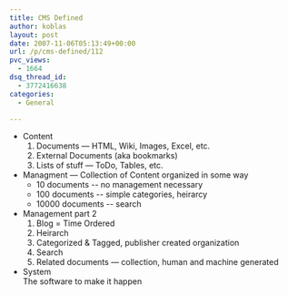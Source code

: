```yaml
---
title: CMS Defined
author: koblas
layout: post
date: 2007-11-06T05:13:49+00:00
url: /p/cms-defined/112
pvc_views:
  - 1664
dsq_thread_id:
  - 3772416638
categories:
  - General

---
```

* Content
  1. Documents &#8212; HTML, Wiki, Images, Excel, etc. 
  2. External Documents (aka bookmarks) 
  3. Lists of stuff &#8212; ToDo, Tables, etc. 
* Managment &#8212; Collection of Content organized in some way
  * 10 documents --
    no management necessary 
  * 100 documents --
    simple categories, heirarcy 
  * 10000 documents --
    search 
* Management part 2
  1. Blog = Time Ordered 
  2. Heirarch 
  3. Categorized & Tagged, publisher created organization
  4. Search 
  5. Related documents &#8212; collection, human and machine generated 
* System        
  The software to make it happen
